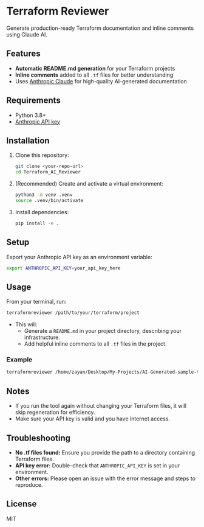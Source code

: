 # Terraform Reviewer

Generate production-ready Terraform documentation and inline comments using Claude AI.

## Features
- **Automatic README.md generation** for your Terraform projects
- **Inline comments** added to all `.tf` files for better understanding
- Uses [Anthropic Claude](https://www.anthropic.com/) for high-quality AI-generated documentation

## Requirements
- Python 3.8+
- [Anthropic API key](https://docs.anthropic.com/claude/docs/quickstart-guide)

## Installation

1. Clone this repository:
   ```bash
   git clone <your-repo-url>
   cd Terraform_AI_Reviewer
   ```
2. (Recommended) Create and activate a virtual environment:
   ```bash
   python3 -m venv .venv
   source .venv/bin/activate
   ```
3. Install dependencies:
   ```bash
   pip install -e .
   ```

## Setup

Export your Anthropic API key as an environment variable:
```bash
export ANTHROPIC_API_KEY=your_api_key_here
```

## Usage

From your terminal, run:
```bash
terraformreviewer /path/to/your/terraform/project
```

- This will:
  - Generate a `README.md` in your project directory, describing your infrastructure.
  - Add helpful inline comments to all `.tf` files in the project.

### Example
```bash
terraformreviewer /home/zayan/Desktop/My-Projects/AI-Generated-sample-terraform/
```

## Notes
- If you run the tool again without changing your Terraform files, it will skip regeneration for efficiency.
- Make sure your API key is valid and you have internet access.

## Troubleshooting
- **No .tf files found:** Ensure you provide the path to a directory containing Terraform files.
- **API key error:** Double-check that `ANTHROPIC_API_KEY` is set in your environment.
- **Other errors:** Please open an issue with the error message and steps to reproduce.

## License
MIT 